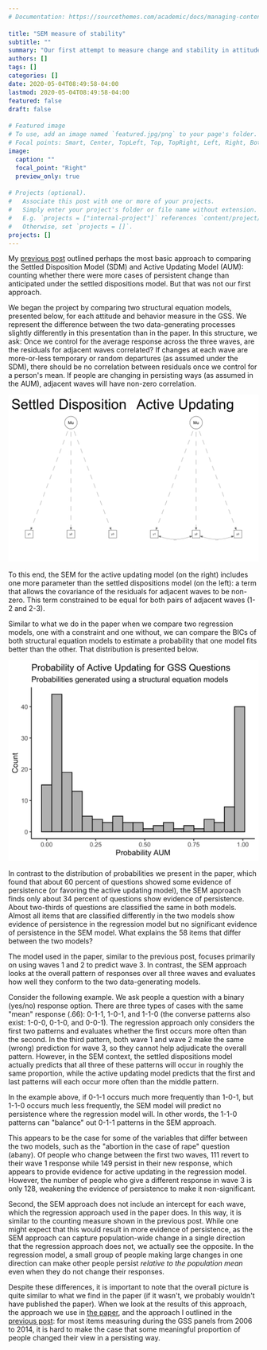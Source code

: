 ```yaml
---
# Documentation: https://sourcethemes.com/academic/docs/managing-content/

title: "SEM measure of stability"
subtitle: ""
summary: "Our first attempt to measure change and stability in attitudes employed a structural equation model. I outline that approach here."
authors: []
tags: []
categories: []
date: 2020-05-04T08:49:58-04:00
lastmod: 2020-05-04T08:49:58-04:00
featured: false
draft: false

# Featured image
# To use, add an image named `featured.jpg/png` to your page's folder.
# Focal points: Smart, Center, TopLeft, Top, TopRight, Left, Right, BottomLeft, Bottom, BottomRight.
image:
  caption: ""
  focal_point: "Right"
  preview_only: true

# Projects (optional).
#   Associate this post with one or more of your projects.
#   Simply enter your project's folder or file name without extension.
#   E.g. `projects = ["internal-project"]` references `content/project/deep-learning/index.md`.
#   Otherwise, set `projects = []`.
projects: []
---
```


My [previous post](https://krkiley.github.io/blog/nobody_changes/) outlined perhaps the most basic approach to comparing the Settled Disposition Model (SDM) and Active Updating Model (AUM): counting whether there were more cases of persistent change than anticipated under the settled dispositions model. But that was not our first approach. 

We began the project by comparing two structural equation models, presented below, for each attitude and behavior measure in the GSS. We represent the difference between the two data-generating processes slightly differently in this presentation than in the paper. In this structure, we ask: Once we control for the average response across the three waves, are the residuals for adjacent waves correlated? If changes at each wave are more-or-less temporary or random departures (as assumed under the SDM), there should be no correlation between residuals once we control for a person's mean. If people are changing in persisting ways (as assumed in the AUM), adjacent waves will have non-zero correlation.

![SEM diagrams](diagrams.png)

To this end, the SEM for the active updating model (on the right) includes one more parameter than the settled dispositions model (on the left): a term that allows the covariance of the residuals for adjacent waves to be non-zero. This term constrained to be equal for both pairs of adjacent waves (1-2 and 2-3).

Similar to what we do in the paper when we compare two regression models, one with a constraint and one without, we can compare the BICs of both structural equation models to estimate a probability that one model fits better than the other. That distribution is presented below.

![Probabilities of active updatings](semplot.png)

In contrast to the distribution of probabilities we present in the paper, which found that about 60 percent of questions showed some evidence of persistence (or favoring the active updating model), the SEM approach finds only about 34 percent of questions show evidence of persistence. About two-thirds of questions are classified the same in both models. Almost all items that are classified differently in the two models show evidence of persistence in the regression model but no significant evidence of persistence in the SEM model. What explains the 58 items that differ between the two models?

The model used in the paper, similar to the previous post, focuses primarily on using waves 1 and 2 to predict wave 3. In contrast, the SEM approach looks at the overall pattern of responses over all three waves and evaluates how well they conform to the two data-generating models. 

Consider the following example. We ask people a question with a binary (yes/no) response option. There are three types of cases with the same "mean" response (.66): 0-1-1, 1-0-1, and 1-1-0 (the converse patterns also exist: 1-0-0, 0-1-0, and 0-0-1). The regression approach only considers the first two patterns and evaluates whether the first occurs more often than the second. In the third pattern, both wave 1 and wave 2 make the same (wrong) prediction for wave 3, so they cannot help adjudicate the overall pattern. However, in the SEM context, the settled dispositions model actually predicts that all three of these patterns will occur in roughly the same proportion, while the active updating model predicts that the first and last patterns will each occur more often than the middle pattern.

In the example above, if 0-1-1 occurs much more frequently than 1-0-1, but 1-1-0 occurs much less frequently, the SEM model will predict no persistence where the regression model will. In other words, the 1-1-0 patterns can "balance" out 0-1-1 patterns in the SEM approach.

This appears to be the case for some of the variables that differ between the two models, such as the "abortion in the case of rape" question (abany). Of people who change between the first two waves, 111 revert to their wave 1 response while 149 persist in their new response, which appears to provide evidence for active updating in the regression model. However, the number of people who give a different response in wave 3 is only 128, weakening the evidence of persistence to make it non-significant.

Second, the SEM approach does not include an intercept for each wave, which the regression approach used in the paper does. In this way, it is similar to the counting measure shown in the previous post. While one might expect that this would result in more evidence of persistence, as the SEM approach can capture population-wide change in a single direction that the regression approach does not, we actually see the opposite. In the regression model, a small group of people making large changes in one direction can make other people persist *relative to the population mean* even when they do not change their responses. 

Despite these differences, it is important to note that the overall picture is quite similar to what we find in the paper (if it wasn't, we probably wouldn't have published the paper). When we look at the results of this approach, the approach we use in [the paper](https://krkiley.github.io/publication/measuring-change-and-stability-in-personal-culture-using-panel-data/), and the approach I outlined in the [previous post](https://krkiley.github.io/blog/nobody_changes/): for most items measuring during the GSS panels from 2006 to 2014, it is hard to make the case that some meaningful proportion of people changed their view in a persisting way.